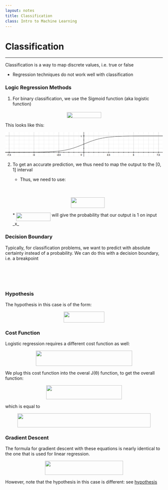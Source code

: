 ```yaml
---
layout: notes
title: Classification
class: Intro to Machine Learning
---
```


# Classification
---

Classification is a way to map discrete values, i.e. true or false
* Regression techniques do not work well with classification

### Logic Regression Methods
1. For binary classification, we use the Sigmoid function (aka logistic function)
<p align="center"><img src="./svgs/sigmoid_function.svg" align=middle width=110.14624500000001pt height=18.75984pt/></p>
This looks like this:

![Sigmoid function](images/sigmoid.png)

2. To get an accurate prediction, we thus need to map the output to the [0, 1] interval
	* Thus, we need to use:
	<p align="center"><img src="./svgs/logistic_remapping_partial.svg" align=middle width=57.75264pt height=13.881251999999998pt/></p>

	<p align="center"><img src="./svgs/logistic_remapping_full.svg" align=middle width=107.28646499999998pt height=34.360095pt/></p>
	* <img src="./svgs/logistic_probability.svg" align=middle width=110.14624500000001pt height=27.656969999999987pt/> will give the probability that our output is 1 on input _x_

### Decision Boundary
Typically, for classification problems, we want to predict with absolute certainty instead of a probability. We can do this with a decision boundary, i.e. a breakpoint
<p align="center"><img src="./svgs/breakpoint_1.svg" align=middle width=146.367705pt height=16.438356pt/></p>

<p align="center"><img src="./svgs/breakpoint_2.svg" align=middle width=146.367705pt height=16.438356pt/></p>

### Hypothesis
The hypothesis in this case is of the form:
<p align="center"><img src="./svgs/logistic_hypothesis.svg" align=middle width=129.563775pt height=34.367685pt/></p>

### Cost Function
Logistic regression requires a different cost function as well:

<p align="center"><img src="./svgs/logistic_cost.svg" align=middle width=307.3653pt height=49.31553pt/></p>

We plug this cost function into the overal J(θ) function, to get the overall function:

<p align="center"><img src="./svgs/bb99d7730a441d6b2c548b3936d580e5.svg" align=middle width=242.00714999999997pt height=44.897324999999995pt/></p>

which is equal to 

<p align="center"><img src="./svgs/402c43a886a8a160a745a13a7c477d2f.svg" align=middle width=425.39144999999996pt height=44.897324999999995pt/></p>

### Gradient Descent
The formula for gradient descent with these equations is nearly identical to the one that is used for linear regression. 
<p align="center"><img src="./svgs/logistic_gradient_descent.svg" align=middle width=249.34965pt height=44.897324999999995pt/></p>

However, note that the hypothesis in this case is different: see [hypothesis](#Hypothesis)

